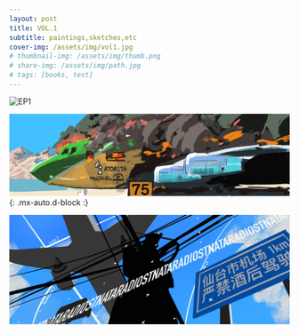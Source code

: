 ```yaml
---
layout: post
title: VOL.1 
subtitle: paintings,sketches,etc
cover-img: /assets/img/vol1.jpg
# thumbnail-img: /assets/img/thumb.png
# share-img: /assets/img/path.jpg
# tags: [books, test]
---
```

![EP1](../assets/img/navbar.jpg "EP1")

![EP2](../assets/img/EP2.png "EP2"){: .mx-auto.d-block :}

![EP3](../assets/img/EP3.jpg "EP3")
